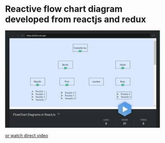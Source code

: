 
# Reactive flow chart diagram developed from reactjs and redux 
[![Watch youtube video](./screenshots/dashboard.png?raw=true)](https://youtu.be/0xuhMYlJE4o)


[or watch direct video](https://demo.saravan-js.com/file/ReactiveFlowChartDiagramsInReactJsAndRedux.mp4)

